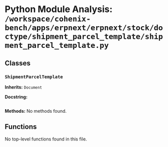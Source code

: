 # Python Module Analysis: `/workspace/cohenix-bench/apps/erpnext/erpnext/stock/doctype/shipment_parcel_template/shipment_parcel_template.py`

## Classes

### `ShipmentParcelTemplate`
**Inherits:** `Document`


**Docstring:**
```

```

**Methods:**
No methods found.




## Functions

No top-level functions found in this file.
